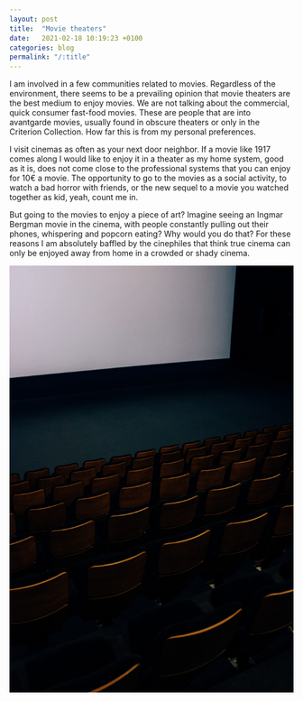 ```yaml
---
layout: post
title:  "Movie theaters"
date:   2021-02-18 10:19:23 +0100
categories: blog
permalink: "/:title"
---
```


I am involved in a few communities related to movies. Regardless of the environment, there seems to be a prevailing opinion that movie theaters are the best medium to enjoy movies. We are not talking about the commercial, quick consumer fast-food movies. These are people that are into avantgarde movies, usually found in obscure theaters or only in the Criterion Collection. How far this is from my personal preferences.

I visit cinemas as often as your next door neighbor. If a movie like 1917 comes along I would like to enjoy it in a theater as my home system, good as it is, does not come close to the professional systems that you can enjoy for 10€ a movie. The opportunity to go to the movies as a social activity, to watch a bad horror with friends, or the new sequel to a movie you watched together as kid, yeah, count me in.

But going to the movies to enjoy a piece of art? Imagine seeing an Ingmar Bergman movie in the cinema, with people constantly pulling out their phones, whispering and popcorn eating? Why would you do that? For these reasons I am absolutely baffled by the cinephiles that think true cinema can only be enjoyed away from home in a crowded or shady cinema.

![Movie theater picture](/assets/21_01_empty-movie-theater.jpg)
